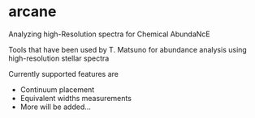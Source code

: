 # arcane
Analyzing high-Resolution spectra for Chemical AbundaNcE

Tools that have been used by T. Matsuno for abundance analysis using high-resolution stellar spectra

Currently supported features are 
  - Continuum placement
  - Equivalent widths measurements
  - More will be added...
